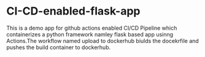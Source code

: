 # CI-CD-enabled-flask-app
This is a demo app for github actions enabled CI/CD Pipeline which containerizes a python  framework namley flask based app usinng Actions.The workflow named upload to dockerhub biulds the docekrfile and pushes the build container to dockerhub.

